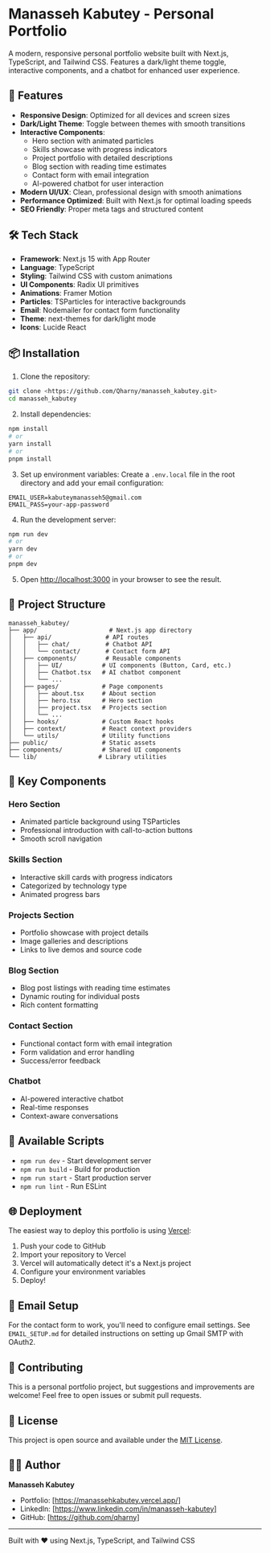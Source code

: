 # Manasseh Kabutey - Personal Portfolio

A modern, responsive personal portfolio website built with Next.js, TypeScript, and Tailwind CSS. Features a dark/light theme toggle, interactive components, and a chatbot for enhanced user experience.

## 🚀 Features

- **Responsive Design**: Optimized for all devices and screen sizes
- **Dark/Light Theme**: Toggle between themes with smooth transitions
- **Interactive Components**: 
  - Hero section with animated particles
  - Skills showcase with progress indicators
  - Project portfolio with detailed descriptions
  - Blog section with reading time estimates
  - Contact form with email integration
  - AI-powered chatbot for user interaction
- **Modern UI/UX**: Clean, professional design with smooth animations
- **Performance Optimized**: Built with Next.js for optimal loading speeds
- **SEO Friendly**: Proper meta tags and structured content

## 🛠️ Tech Stack

- **Framework**: Next.js 15 with App Router
- **Language**: TypeScript
- **Styling**: Tailwind CSS with custom animations
- **UI Components**: Radix UI primitives
- **Animations**: Framer Motion
- **Particles**: TSParticles for interactive backgrounds
- **Email**: Nodemailer for contact form functionality
- **Theme**: next-themes for dark/light mode
- **Icons**: Lucide React

## 📦 Installation

1. Clone the repository:
```bash
git clone <https://github.com/Qharny/manasseh_kabutey.git>
cd manasseh_kabutey
```

2. Install dependencies:
```bash
npm install
# or
yarn install
# or
pnpm install
```

3. Set up environment variables:
Create a `.env.local` file in the root directory and add your email configuration:
```env
EMAIL_USER=kabuteymanasseh5@gmail.com
EMAIL_PASS=your-app-password
```

4. Run the development server:
```bash
npm run dev
# or
yarn dev
# or
pnpm dev
```

5. Open [http://localhost:3000](http://localhost:3000) in your browser to see the result.

## 📁 Project Structure

```
manasseh_kabutey/
├── app/                    # Next.js app directory
│   ├── api/               # API routes
│   │   ├── chat/          # Chatbot API
│   │   └── contact/       # Contact form API
│   ├── components/        # Reusable components
│   │   ├── UI/           # UI components (Button, Card, etc.)
│   │   ├── Chatbot.tsx   # AI chatbot component
│   │   └── ...
│   ├── pages/            # Page components
│   │   ├── about.tsx     # About section
│   │   ├── hero.tsx      # Hero section
│   │   ├── project.tsx   # Projects section
│   │   └── ...
│   ├── hooks/            # Custom React hooks
│   ├── context/          # React context providers
│   └── utils/            # Utility functions
├── public/               # Static assets
├── components/           # Shared UI components
└── lib/                 # Library utilities
```

## 🎨 Key Components

### Hero Section
- Animated particle background using TSParticles
- Professional introduction with call-to-action buttons
- Smooth scroll navigation

### Skills Section
- Interactive skill cards with progress indicators
- Categorized by technology type
- Animated progress bars

### Projects Section
- Portfolio showcase with project details
- Image galleries and descriptions
- Links to live demos and source code

### Blog Section
- Blog post listings with reading time estimates
- Dynamic routing for individual posts
- Rich content formatting

### Contact Section
- Functional contact form with email integration
- Form validation and error handling
- Success/error feedback

### Chatbot
- AI-powered interactive chatbot
- Real-time responses
- Context-aware conversations

## 🔧 Available Scripts

- `npm run dev` - Start development server
- `npm run build` - Build for production
- `npm run start` - Start production server
- `npm run lint` - Run ESLint

## 🌐 Deployment

The easiest way to deploy this portfolio is using [Vercel](https://vercel.com):

1. Push your code to GitHub
2. Import your repository to Vercel
3. Vercel will automatically detect it's a Next.js project
4. Configure your environment variables
5. Deploy!

## 📧 Email Setup

For the contact form to work, you'll need to configure email settings. See `EMAIL_SETUP.md` for detailed instructions on setting up Gmail SMTP with OAuth2.

## 🤝 Contributing

This is a personal portfolio project, but suggestions and improvements are welcome! Feel free to open issues or submit pull requests.

## 📄 License

This project is open source and available under the [MIT License](LICENSE).

## 👨‍💻 Author

**Manasseh Kabutey**
- Portfolio: [https://manassehkabutey.vercel.app/]
- LinkedIn: [https://www.linkedin.com/in/manasseh-kabutey]
- GitHub: [https://github.com/qharny]

---

Built with ❤️ using Next.js, TypeScript, and Tailwind CSS
